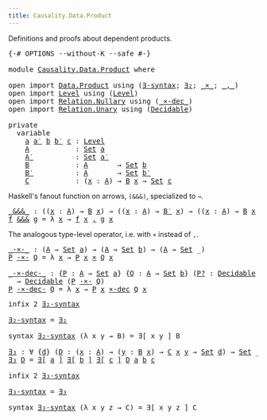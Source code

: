 ```yaml
---
title: Causality.Data.Product
---
```


Definitions and proofs about dependent products.

<pre class="Agda"><a id="98" class="Symbol">{-#</a> <a id="102" class="Keyword">OPTIONS</a> <a id="110" class="Pragma">--without-K</a> <a id="122" class="Pragma">--safe</a> <a id="129" class="Symbol">#-}</a>

<a id="134" class="Keyword">module</a> <a id="141" href="Causality.Data.Product.html" class="Module">Causality.Data.Product</a> <a id="164" class="Keyword">where</a>

<a id="171" class="Keyword">open</a> <a id="176" class="Keyword">import</a> <a id="183" href="Data.Product.html" class="Module">Data.Product</a> <a id="196" class="Keyword">using</a> <a id="202" class="Symbol">(</a><a id="203" href="Data.Product.html#1094" class="Function">∃-syntax</a><a id="211" class="Symbol">;</a> <a id="213" href="Data.Product.html#771" class="Function">∃₂</a><a id="215" class="Symbol">;</a> <a id="217" href="Data.Product.Base.html#1118" class="Function Operator">_×_</a><a id="220" class="Symbol">;</a> <a id="222" href="Agda.Builtin.Sigma.html#218" class="InductiveConstructor Operator">_,_</a><a id="225" class="Symbol">)</a>
<a id="227" class="Keyword">open</a> <a id="232" class="Keyword">import</a> <a id="239" href="Level.html" class="Module">Level</a> <a id="245" class="Keyword">using</a> <a id="251" class="Symbol">(</a><a id="252" href="Agda.Primitive.html#591" class="Postulate">Level</a><a id="257" class="Symbol">)</a>
<a id="259" class="Keyword">open</a> <a id="264" class="Keyword">import</a> <a id="271" href="Relation.Nullary.html" class="Module">Relation.Nullary</a> <a id="288" class="Keyword">using</a> <a id="294" class="Symbol">(</a><a id="295" href="Relation.Nullary.Decidable.Core.html#2264" class="Function Operator">_×-dec_</a><a id="302" class="Symbol">)</a>
<a id="304" class="Keyword">open</a> <a id="309" class="Keyword">import</a> <a id="316" href="Relation.Unary.html" class="Module">Relation.Unary</a> <a id="331" class="Keyword">using</a> <a id="337" class="Symbol">(</a><a id="338" href="Relation.Unary.html#3694" class="Function">Decidable</a><a id="347" class="Symbol">)</a>

<a id="350" class="Keyword">private</a>
  <a id="360" class="Keyword">variable</a>
    <a id="373" href="Causality.Data.Product.html#373" class="Generalizable">a</a> <a id="375" href="Causality.Data.Product.html#375" class="Generalizable">a′</a> <a id="378" href="Causality.Data.Product.html#378" class="Generalizable">b</a> <a id="380" href="Causality.Data.Product.html#380" class="Generalizable">b′</a> <a id="383" href="Causality.Data.Product.html#383" class="Generalizable">c</a> <a id="385" class="Symbol">:</a> <a id="387" href="Agda.Primitive.html#591" class="Postulate">Level</a>
    <a id="397" href="Causality.Data.Product.html#397" class="Generalizable">A</a>           <a id="409" class="Symbol">:</a> <a id="411" href="Agda.Primitive.html#320" class="Primitive">Set</a> <a id="415" href="Causality.Data.Product.html#373" class="Generalizable">a</a>
    <a id="421" href="Causality.Data.Product.html#421" class="Generalizable">A′</a>          <a id="433" class="Symbol">:</a> <a id="435" href="Agda.Primitive.html#320" class="Primitive">Set</a> <a id="439" href="Causality.Data.Product.html#375" class="Generalizable">a′</a>
    <a id="446" href="Causality.Data.Product.html#446" class="Generalizable">B</a>           <a id="458" class="Symbol">:</a> <a id="460" href="Causality.Data.Product.html#397" class="Generalizable">A</a>       <a id="468" class="Symbol">→</a> <a id="470" href="Agda.Primitive.html#320" class="Primitive">Set</a> <a id="474" href="Causality.Data.Product.html#378" class="Generalizable">b</a>
    <a id="480" href="Causality.Data.Product.html#480" class="Generalizable">B′</a>          <a id="492" class="Symbol">:</a> <a id="494" href="Causality.Data.Product.html#397" class="Generalizable">A</a>       <a id="502" class="Symbol">→</a> <a id="504" href="Agda.Primitive.html#320" class="Primitive">Set</a> <a id="508" href="Causality.Data.Product.html#380" class="Generalizable">b′</a>
    <a id="515" href="Causality.Data.Product.html#515" class="Generalizable">C</a>           <a id="527" class="Symbol">:</a> <a id="529" class="Symbol">(</a><a id="530" href="Causality.Data.Product.html#530" class="Bound">x</a> <a id="532" class="Symbol">:</a> <a id="534" href="Causality.Data.Product.html#397" class="Generalizable">A</a><a id="535" class="Symbol">)</a> <a id="537" class="Symbol">→</a> <a id="539" href="Causality.Data.Product.html#446" class="Generalizable">B</a> <a id="541" href="Causality.Data.Product.html#530" class="Bound">x</a> <a id="543" class="Symbol">→</a> <a id="545" href="Agda.Primitive.html#320" class="Primitive">Set</a> <a id="549" href="Causality.Data.Product.html#383" class="Generalizable">c</a>
</pre>
Haskell's fanout function on arrows, `(&&&)`, specialized to `→`.

<pre class="Agda"><a id="_&amp;&amp;&amp;_"></a><a id="631" href="Causality.Data.Product.html#631" class="Function Operator">_&amp;&amp;&amp;_</a> <a id="637" class="Symbol">:</a> <a id="639" class="Symbol">((</a><a id="641" href="Causality.Data.Product.html#641" class="Bound">x</a> <a id="643" class="Symbol">:</a> <a id="645" href="Causality.Data.Product.html#397" class="Generalizable">A</a><a id="646" class="Symbol">)</a> <a id="648" class="Symbol">→</a> <a id="650" href="Causality.Data.Product.html#446" class="Generalizable">B</a> <a id="652" href="Causality.Data.Product.html#641" class="Bound">x</a><a id="653" class="Symbol">)</a> <a id="655" class="Symbol">→</a> <a id="657" class="Symbol">((</a><a id="659" href="Causality.Data.Product.html#659" class="Bound">x</a> <a id="661" class="Symbol">:</a> <a id="663" href="Causality.Data.Product.html#397" class="Generalizable">A</a><a id="664" class="Symbol">)</a> <a id="666" class="Symbol">→</a> <a id="668" href="Causality.Data.Product.html#480" class="Generalizable">B′</a> <a id="671" href="Causality.Data.Product.html#659" class="Bound">x</a><a id="672" class="Symbol">)</a> <a id="674" class="Symbol">→</a> <a id="676" class="Symbol">((</a><a id="678" href="Causality.Data.Product.html#678" class="Bound">x</a> <a id="680" class="Symbol">:</a> <a id="682" href="Causality.Data.Product.html#397" class="Generalizable">A</a><a id="683" class="Symbol">)</a> <a id="685" class="Symbol">→</a> <a id="687" href="Causality.Data.Product.html#446" class="Generalizable">B</a> <a id="689" href="Causality.Data.Product.html#678" class="Bound">x</a> <a id="691" href="Data.Product.Base.html#1118" class="Function Operator">×</a> <a id="693" href="Causality.Data.Product.html#480" class="Generalizable">B′</a> <a id="696" href="Causality.Data.Product.html#678" class="Bound">x</a><a id="697" class="Symbol">)</a>
<a id="699" href="Causality.Data.Product.html#699" class="Bound">f</a> <a id="701" href="Causality.Data.Product.html#631" class="Function Operator">&amp;&amp;&amp;</a> <a id="705" href="Causality.Data.Product.html#705" class="Bound">g</a> <a id="707" class="Symbol">=</a> <a id="709" class="Symbol">λ</a> <a id="711" href="Causality.Data.Product.html#711" class="Bound">x</a> <a id="713" class="Symbol">→</a> <a id="715" href="Causality.Data.Product.html#699" class="Bound">f</a> <a id="717" href="Causality.Data.Product.html#711" class="Bound">x</a> <a id="719" href="Agda.Builtin.Sigma.html#218" class="InductiveConstructor Operator">,</a> <a id="721" href="Causality.Data.Product.html#705" class="Bound">g</a> <a id="723" href="Causality.Data.Product.html#711" class="Bound">x</a>
</pre>
The analogous type-level operator, i.e. with `×` instead of `,`.

<pre class="Agda"><a id="_-×-_"></a><a id="804" href="Causality.Data.Product.html#804" class="Function Operator">_-×-_</a> <a id="810" class="Symbol">:</a> <a id="812" class="Symbol">(</a><a id="813" href="Causality.Data.Product.html#397" class="Generalizable">A</a> <a id="815" class="Symbol">→</a> <a id="817" href="Agda.Primitive.html#320" class="Primitive">Set</a> <a id="821" href="Causality.Data.Product.html#373" class="Generalizable">a</a><a id="822" class="Symbol">)</a> <a id="824" class="Symbol">→</a> <a id="826" class="Symbol">(</a><a id="827" href="Causality.Data.Product.html#397" class="Generalizable">A</a> <a id="829" class="Symbol">→</a> <a id="831" href="Agda.Primitive.html#320" class="Primitive">Set</a> <a id="835" href="Causality.Data.Product.html#378" class="Generalizable">b</a><a id="836" class="Symbol">)</a> <a id="838" class="Symbol">→</a> <a id="840" class="Symbol">(</a><a id="841" href="Causality.Data.Product.html#397" class="Generalizable">A</a> <a id="843" class="Symbol">→</a> <a id="845" href="Agda.Primitive.html#320" class="Primitive">Set</a> <a id="849" class="Symbol">_)</a>
<a id="852" href="Causality.Data.Product.html#852" class="Bound">P</a> <a id="854" href="Causality.Data.Product.html#804" class="Function Operator">-×-</a> <a id="858" href="Causality.Data.Product.html#858" class="Bound">Q</a> <a id="860" class="Symbol">=</a> <a id="862" class="Symbol">λ</a> <a id="864" href="Causality.Data.Product.html#864" class="Bound">x</a> <a id="866" class="Symbol">→</a> <a id="868" href="Causality.Data.Product.html#852" class="Bound">P</a> <a id="870" href="Causality.Data.Product.html#864" class="Bound">x</a> <a id="872" href="Data.Product.Base.html#1118" class="Function Operator">×</a> <a id="874" href="Causality.Data.Product.html#858" class="Bound">Q</a> <a id="876" href="Causality.Data.Product.html#864" class="Bound">x</a>

<a id="_-×-dec-_"></a><a id="879" href="Causality.Data.Product.html#879" class="Function Operator">_-×-dec-_</a> <a id="889" class="Symbol">:</a> <a id="891" class="Symbol">{</a><a id="892" href="Causality.Data.Product.html#892" class="Bound">P</a> <a id="894" class="Symbol">:</a> <a id="896" href="Causality.Data.Product.html#397" class="Generalizable">A</a> <a id="898" class="Symbol">→</a> <a id="900" href="Agda.Primitive.html#320" class="Primitive">Set</a> <a id="904" href="Causality.Data.Product.html#373" class="Generalizable">a</a><a id="905" class="Symbol">}</a> <a id="907" class="Symbol">{</a><a id="908" href="Causality.Data.Product.html#908" class="Bound">Q</a> <a id="910" class="Symbol">:</a> <a id="912" href="Causality.Data.Product.html#397" class="Generalizable">A</a> <a id="914" class="Symbol">→</a> <a id="916" href="Agda.Primitive.html#320" class="Primitive">Set</a> <a id="920" href="Causality.Data.Product.html#378" class="Generalizable">b</a><a id="921" class="Symbol">}</a> <a id="923" class="Symbol">(</a><a id="924" href="Causality.Data.Product.html#924" class="Bound">P?</a> <a id="927" class="Symbol">:</a> <a id="929" href="Relation.Unary.html#3694" class="Function">Decidable</a> <a id="939" href="Causality.Data.Product.html#892" class="Bound">P</a><a id="940" class="Symbol">)</a> <a id="942" class="Symbol">(</a><a id="943" href="Causality.Data.Product.html#943" class="Bound">Q?</a> <a id="946" class="Symbol">:</a> <a id="948" href="Relation.Unary.html#3694" class="Function">Decidable</a> <a id="958" href="Causality.Data.Product.html#908" class="Bound">Q</a><a id="959" class="Symbol">)</a>
  <a id="963" class="Symbol">→</a> <a id="965" href="Relation.Unary.html#3694" class="Function">Decidable</a> <a id="975" class="Symbol">(</a><a id="976" href="Causality.Data.Product.html#892" class="Bound">P</a> <a id="978" href="Causality.Data.Product.html#804" class="Function Operator">-×-</a> <a id="982" href="Causality.Data.Product.html#908" class="Bound">Q</a><a id="983" class="Symbol">)</a>
<a id="985" href="Causality.Data.Product.html#985" class="Bound">P</a> <a id="987" href="Causality.Data.Product.html#879" class="Function Operator">-×-dec-</a> <a id="995" href="Causality.Data.Product.html#995" class="Bound">Q</a> <a id="997" class="Symbol">=</a> <a id="999" class="Symbol">λ</a> <a id="1001" href="Causality.Data.Product.html#1001" class="Bound">x</a> <a id="1003" class="Symbol">→</a> <a id="1005" href="Causality.Data.Product.html#985" class="Bound">P</a> <a id="1007" href="Causality.Data.Product.html#1001" class="Bound">x</a> <a id="1009" href="Relation.Nullary.Decidable.Core.html#2264" class="Function Operator">×-dec</a> <a id="1015" href="Causality.Data.Product.html#995" class="Bound">Q</a> <a id="1017" href="Causality.Data.Product.html#1001" class="Bound">x</a>
</pre>
<pre class="Agda"><a id="1032" class="Keyword">infix</a> <a id="1038" class="Number">2</a> <a id="1040" href="Causality.Data.Product.html#1051" class="Function">∃₂-syntax</a>

<a id="∃₂-syntax"></a><a id="1051" href="Causality.Data.Product.html#1051" class="Function">∃₂-syntax</a> <a id="1061" class="Symbol">=</a> <a id="1063" href="Data.Product.html#771" class="Function">∃₂</a>

<a id="1067" class="Keyword">syntax</a> <a id="1074" href="Causality.Data.Product.html#1051" class="Function">∃₂-syntax</a> <a id="1084" class="Symbol">(λ</a> <a id="1087" class="Bound">x</a> <a id="1089" class="Bound">y</a> <a id="1091" class="Symbol">→</a> <a id="1093" class="Bound">B</a><a id="1094" class="Symbol">)</a> <a id="1096" class="Symbol">=</a> <a id="1098" class="Function">∃[</a> <a id="1101" class="Bound">x</a> <a id="1103" class="Bound">y</a> <a id="1105" class="Function">]</a> <a id="1107" class="Bound">B</a>

<a id="∃₃"></a><a id="1110" href="Causality.Data.Product.html#1110" class="Function">∃₃</a> <a id="1113" class="Symbol">:</a> <a id="1115" class="Symbol">∀</a> <a id="1117" class="Symbol">{</a><a id="1118" href="Causality.Data.Product.html#1118" class="Bound">d</a><a id="1119" class="Symbol">}</a> <a id="1121" class="Symbol">(</a><a id="1122" href="Causality.Data.Product.html#1122" class="Bound">D</a> <a id="1124" class="Symbol">:</a> <a id="1126" class="Symbol">(</a><a id="1127" href="Causality.Data.Product.html#1127" class="Bound">x</a> <a id="1129" class="Symbol">:</a> <a id="1131" href="Causality.Data.Product.html#397" class="Generalizable">A</a><a id="1132" class="Symbol">)</a> <a id="1134" class="Symbol">→</a> <a id="1136" class="Symbol">(</a><a id="1137" href="Causality.Data.Product.html#1137" class="Bound">y</a> <a id="1139" class="Symbol">:</a> <a id="1141" href="Causality.Data.Product.html#446" class="Generalizable">B</a> <a id="1143" href="Causality.Data.Product.html#1127" class="Bound">x</a><a id="1144" class="Symbol">)</a> <a id="1146" class="Symbol">→</a> <a id="1148" href="Causality.Data.Product.html#515" class="Generalizable">C</a> <a id="1150" href="Causality.Data.Product.html#1127" class="Bound">x</a> <a id="1152" href="Causality.Data.Product.html#1137" class="Bound">y</a> <a id="1154" class="Symbol">→</a> <a id="1156" href="Agda.Primitive.html#320" class="Primitive">Set</a> <a id="1160" href="Causality.Data.Product.html#1118" class="Bound">d</a><a id="1161" class="Symbol">)</a> <a id="1163" class="Symbol">→</a> <a id="1165" href="Agda.Primitive.html#320" class="Primitive">Set</a> <a id="1169" class="Symbol">_</a>
<a id="1171" href="Causality.Data.Product.html#1110" class="Function">∃₃</a> <a id="1174" href="Causality.Data.Product.html#1174" class="Bound">D</a> <a id="1176" class="Symbol">=</a> <a id="1178" href="Data.Product.html#1094" class="Function">∃[</a> <a id="1181" href="Causality.Data.Product.html#1181" class="Bound">a</a> <a id="1183" href="Data.Product.html#1094" class="Function">]</a> <a id="1185" href="Data.Product.html#1094" class="Function">∃[</a> <a id="1188" href="Causality.Data.Product.html#1188" class="Bound">b</a> <a id="1190" href="Data.Product.html#1094" class="Function">]</a> <a id="1192" href="Data.Product.html#1094" class="Function">∃[</a> <a id="1195" href="Causality.Data.Product.html#1195" class="Bound">c</a> <a id="1197" href="Data.Product.html#1094" class="Function">]</a> <a id="1199" href="Causality.Data.Product.html#1174" class="Bound">D</a> <a id="1201" href="Causality.Data.Product.html#1181" class="Bound">a</a> <a id="1203" href="Causality.Data.Product.html#1188" class="Bound">b</a> <a id="1205" href="Causality.Data.Product.html#1195" class="Bound">c</a>

<a id="1208" class="Keyword">infix</a> <a id="1214" class="Number">2</a> <a id="1216" href="Causality.Data.Product.html#1227" class="Function">∃₃-syntax</a>

<a id="∃₃-syntax"></a><a id="1227" href="Causality.Data.Product.html#1227" class="Function">∃₃-syntax</a> <a id="1237" class="Symbol">=</a> <a id="1239" href="Causality.Data.Product.html#1110" class="Function">∃₃</a>

<a id="1243" class="Keyword">syntax</a> <a id="1250" href="Causality.Data.Product.html#1227" class="Function">∃₃-syntax</a> <a id="1260" class="Symbol">(λ</a> <a id="1263" class="Bound">x</a> <a id="1265" class="Bound">y</a> <a id="1267" class="Bound">z</a> <a id="1269" class="Symbol">→</a> <a id="1271" class="Bound">C</a><a id="1272" class="Symbol">)</a> <a id="1274" class="Symbol">=</a> <a id="1276" class="Function">∃[</a> <a id="1279" class="Bound">x</a> <a id="1281" class="Bound">y</a> <a id="1283" class="Bound">z</a> <a id="1285" class="Function">]</a> <a id="1287" class="Bound">C</a>
</pre>
